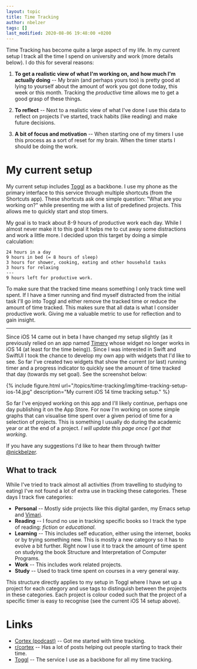 ```yaml
---
layout: topic
title: Time Tracking
author: nbelzer
tags: []
last_modified: 2020-08-06 19:48:00 +0200
---
```


Time Tracking has become quite a large aspect of my life. In my current setup I track all the time I spend on university and work (more details below). I do this for several reasons:

1. **To get a realistic view of what I'm working on, and how much I'm actually doing** -- My brain (and perhaps yours too) is pretty good at lying to yourself about the amount of work you got done today, this week or this month. Tracking the _productive_ time allows me to get a good grasp of these things.

2. **To reflect** -- Next to a realistic view of what I've done I use this data to reflect on projects I've started, track habits (like reading) and make future decisions. 

3. **A bit of focus and motivation** -- When starting one of my timers I use this process as a sort of reset for my brain. When the timer starts I should be doing the work.


# My current setup

My current setup includes [Toggl](https://toggl.com) as a backbone. I use my phone as the primary interface to this service through  multiple shortcuts (from the Shortcuts app). These shortcuts ask one simple question: "What are you working on?" while presenting me with a list of predefined projects. This allows me to quickly start and stop timers.

My goal is to track about 8-9 hours of productive work each day. While I almost never make it to this goal it helps me to cut away some distractions and work a little more. I decided upon this target by doing a simple calculation:

```
24 hours in a day
9 hours in bed (= 8 hours of sleep)
3 hours for shower, cooking, eating and other household tasks
3 hours for relaxing
---
9 hours left for productive work.
```

To make sure that the tracked time means something I only track time well spent. If I have a timer running and find myself distracted from the initial task I'll go into Toggl and either remove the tracked time or reduce the amount of time tracked. This makes sure that all data is what I consider productive work. Giving me a valuable metric to use for reflection and to gain insight.

---

Since iOS 14 came out in beta I have changed my setup slightly (as it previously relied on an app named [Timery](https://timeryapp.com) whose widget no longer works in iOS 14 (at least for the time being)). Since I was interested in Swift and SwiftUI I took the chance to develop my own app with widgets that I'd like to see. So far I've created two widgets that show the current (or last) running timer and a progress indicator to quickly see the amount of time tracked that day (towards my set goal). See the screenshot below:

{% include figure.html url="/topics/time-tracking/img/time-tracking-setup-ios-14.jpg" description="My current iOS 14 time tracking setup." %}

So far I've enjoyed working on this app and I'll likely continue, perhaps one day publishing it on the App Store. For now I'm working on some simple graphs that can visualise time spent over a given period of time for a selection of projects. This is something I usually do during the academic year or at the end of a project. _I will update this page once I got that working_.

If you have any suggestions I'd like to hear them through twitter [@nickbelzer](https://twitter.com/nickbelzer).

## What to track

While I've tried to track almost all activities (from travelling to studying to eating) I've not found a lot of extra use in tracking these categories. These days I track five categories:
- **Personal** -- Mostly side projects like this digital garden, my Emacs setup and [Vimari](https://github.com/televator-apps/vimari).
- **Reading** -- I found no use in tracking specific books so I track the type of reading: _fiction_ or _educational_.
- **Learning** -- This includes self education, either using the internet, books or by trying something new. This is mostly a new category so it has to evolve a bit further. Right now I use it to track the amount of time spent on studying the book Structure and Interpretation of Computer Programs.
- **Work** -- This includes work related projects. 
- **Study** -- Used to track time spent on courses in a very general way.

This structure directly applies to my setup in Toggl where I have set up a project for each category and use tags to distinguish between the projects in these categories. Each project is colour coded such that the project of a specific timer is easy to recognise (see the current iOS 14 setup above).


# Links

- [Cortex (podcast)](https://www.relay.fm/cortex) -- Got me started with time tracking.
- [r/cortex](https://reddit.com/r/cortex) -- Has a lot of posts helping out people starting to track their time.
- [Toggl](https://toggl.com/) -- The service I use as a backbone for all my time tracking.
